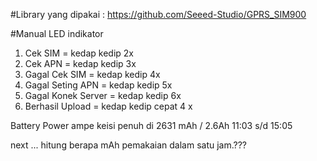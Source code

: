 #Library yang dipakai :
https://github.com/Seeed-Studio/GPRS_SIM900

#Manual LED indikator
1. Cek SIM = kedap kedip 2x
2. Cek APN = kedap kedip 3x
3. Gagal Cek SIM = kedap kedip 4x
4. Gagal Seting APN = kedap kedip 5x
5. Gagal Konek Server = kedap kedip 6x
6. Berhasil Upload = kedap kedip cepat 4 x
 
Battery Power ampe keisi penuh
di 2631 mAh / 2.6Ah
11:03 s/d 15:05

next ...
hitung berapa mAh pemakaian dalam satu jam.???
